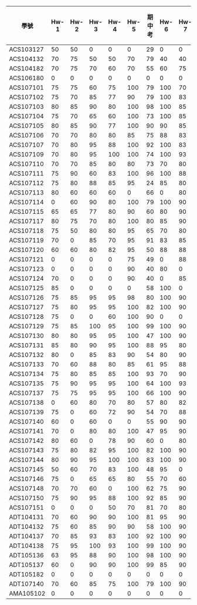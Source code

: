 | 學號        | Hw-1 | Hw-2 | Hw-3 | Hw-4 | Hw-5 | 期中考 | Hw-6 | Hw-7 | Hw-8 | Hw-9 | Hw-10 | 期末考 | 學期成績 |
|-----------|------|------|------|------|------|-----|------|------|------|------|-------|-----|------|
| ACS103127 | 50   | 50   | 0    | 0    | 0    | 29  | 0    | 0    | 0    | 0    | 0     | 0   |      |
| ACS104132 | 70   | 75   | 50   | 50   | 70   | 79  | 40   | 40   | 50   | 60   | 75    | 25  |      |
| ACS104182 | 70   | 75   | 70   | 60   | 70   | 55  | 60   | 75   | 70   | 50   | 75    | 60  |      |
| ACS106180 | 0    | 0    | 0    | 0    | 0    | 0   | 0    | 0    | 0    | 0    | 0     | 0   |      |
| ACS107101 | 75   | 75   | 60   | 75   | 100  | 79  | 100  | 70   | 70   | 90   | 100   | 60  |      |
| ACS107102 | 75   | 70   | 85   | 77   | 90   | 79  | 100  | 83   | 100  | 100  | 100   | 60  |      |
| ACS107103 | 80   | 85   | 90   | 80   | 100  | 98  | 100  | 85   | 100  | 100  | 100   | 100 |      |
| ACS107104 | 75   | 70   | 65   | 60   | 100  | 73  | 100  | 85   | 80   | 100  | 70    | 60  |      |
| ACS107105 | 80   | 85   | 90   | 77   | 100  | 90  | 90   | 85   | 80   | 0    | 100   | 60  |      |
| ACS107106 | 70   | 70   | 80   | 80   | 85   | 75  | 88   | 83   | 100  | 100  | 100   | 100 |      |
| ACS107107 | 70   | 80   | 95   | 88   | 100  | 92  | 100  | 83   | 100  | 100  | 100   | 70  |      |
| ACS107109 | 70   | 80   | 95   | 100  | 100  | 74  | 100  | 93   | 80   | 100  | 100   | 70  |      |
| ACS107110 | 70   | 70   | 85   | 80   | 80   | 73  | 70   | 80   | 50   | 90   | 80    | 60  |      |
| ACS107111 | 75   | 90   | 60   | 83   | 100  | 96  | 100  | 88   | 100  | 100  | 100   | 95  |      |
| ACS107112 | 75   | 80   | 88   | 85   | 95   | 24  | 85   | 80   | 80   | 100  | 100   | 50  |      |
| ACS107113 | 80   | 60   | 60   | 60   | 0    | 66  | 0    | 80   | 100  | 0    | 85    | 60  |      |
| ACS107114 | 0    | 60   | 90   | 80   | 100  | 79  | 100  | 90   | 70   | 100  | 100   | 100 |      |
| ACS107115 | 65   | 65   | 77   | 80   | 90   | 60  | 80   | 90   | 95   | 95   | 90    | 60  |      |
| ACS107117 | 80   | 75   | 70   | 80   | 100  | 80  | 85   | 90   | 60   | 100  | 85    | 60  |      |
| ACS107118 | 75   | 50   | 80   | 80   | 95   | 65  | 70   | 80   | 50   | 100  | 80    | 55  |      |
| ACS107119 | 70   | 0    | 85   | 70   | 95   | 91  | 83   | 85   | 50   | 90   | 60    | 65  |      |
| ACS107120 | 60   | 60   | 80   | 82   | 95   | 50  | 88   | 88   | 50   | 90   | 70    | 20  |      |
| ACS107121 | 0    | 0    | 0    | 0    | 75   | 49  | 0    | 88   | 50   | 0    | 0     | 0   |      |
| ACS107123 | 0    | 0    | 0    | 0    | 90   | 40  | 80   | 0    | 0    | 0    | 0     | 0   |      |
| ACS107124 | 70   | 0    | 0    | 0    | 90   | 40  | 0    | 85   | 0    | 0    | 0     | 0   |      |
| ACS107125 | 85   | 0    | 0    | 0    | 0    | 58  | 100  | 0    | 0    | 0    | 0     | 0   |      |
| ACS107126 | 75   | 85   | 95   | 95   | 98   | 80  | 100  | 90   | 100  | 100  | 100   | 90  |      |
| ACS107127 | 75   | 80   | 95   | 95   | 100  | 82  | 100  | 90   | 100  | 100  | 100   | 60  |      |
| ACS107128 | 75   | 0    | 0    | 60   | 100  | 90  | 0    | 0    | 0    | 0    | 0     | 55  |      |
| ACS107129 | 75   | 85   | 100  | 95   | 100  | 99  | 100  | 90   | 100  | 100  | 100   | 100 |      |
| ACS107130 | 80   | 80   | 95   | 95   | 100  | 47  | 100  | 90   | 0    | 100  | 100   | 60  |      |
| ACS107131 | 85   | 80   | 90   | 95   | 100  | 88  | 95   | 80   | 80   | 100  | 95    | 60  |      |
| ACS107132 | 80   | 0    | 85   | 83   | 90   | 54  | 80   | 90   | 80   | 0    | 80    | 95  |      |
| ACS107133 | 70   | 60   | 88   | 80   | 85   | 61  | 95   | 88   | 50   | 90   | 70    | 100 |      |
| ACS107134 | 75   | 80   | 85   | 85   | 100  | 93  | 70   | 90   | 90   | 100  | 100   | 60  |      |
| ACS107135 | 75   | 90   | 95   | 95   | 100  | 64  | 100  | 93   | 100  | 100  | 0     | 100 |      |
| ACS107137 | 75   | 75   | 95   | 95   | 100  | 66  | 100  | 90   | 100  | 100  | 100   | 100 |      |
| ACS107138 | 0    | 60   | 80   | 70   | 80   | 57  | 80   | 82   | 50   | 75   | 70    | 100 |      |
| ACS107139 | 75   | 0    | 60   | 72   | 90   | 54  | 70   | 88   | 95   | 0    | 80    | 50  |      |
| ACS107140 | 60   | 0    | 60   | 0    | 0    | 55  | 90   | 90   | 95   | 100  | 75    | 100 |      |
| ACS107141 | 70   | 0    | 80   | 80   | 100  | 47  | 95   | 90   | 100  | 100  | 100   | 100 |      |
| ACS107142 | 80   | 60   | 0    | 78   | 90   | 60  | 0    | 80   | 100  | 100  | 85    | 80  |      |
| ACS107143 | 75   | 80   | 82   | 95   | 100  | 82  | 100  | 90   | 100  | 100  | 100   | 95  |      |
| ACS107144 | 80   | 90   | 95   | 100  | 100  | 83  | 100  | 90   | 80   | 100  | 100   | 100 |      |
| ACS107145 | 50   | 60   | 70   | 83   | 100  | 48  | 95   | 0    | 50   | 0    | 100   | 25  |      |
| ACS107146 | 75   | 0    | 65   | 65   | 80   | 55  | 70   | 60   | 50   | 60   | 50    | 25  |      |
| ACS107148 | 70   | 70   | 60   | 0    | 100  | 62  | 75   | 90   | 100  | 100  | 100   | 60  |      |
| ACS107150 | 75   | 90   | 95   | 88   | 100  | 92  | 85   | 90   | 100  | 100  | 100   | 90  |      |
| ACS107151 | 0    | 0    | 0    | 50   | 70   | 81  | 70   | 80   | 50   | 0    | 50    | 40  |      |
| ADT104131 | 70   | 60   | 90   | 90   | 100  | 81  | 95   | 90   | 0    | 90   | 100   | 65  |      |
| ADT104132 | 75   | 60   | 85   | 90   | 90   | 58  | 100  | 90   | 0    | 100  | 100   | 70  |      |
| ADT104137 | 70   | 85   | 93   | 83   | 100  | 92  | 100  | 90   | 100  | 100  | 85    | 60  |      |
| ADT104138 | 75   | 95   | 100  | 93   | 100  | 99  | 100  | 90   | 100  | 100  | 100   | 90  |      |
| ADT105136 | 63   | 95   | 88   | 90   | 100  | 98  | 100  | 90   | 90   | 0    | 100   | 90  |      |
| ADT105137 | 60   | 0    | 90   | 90   | 100  | 99  | 85   | 90   | 100  | 95   | 100   | 100 |      |
| ADT105182 | 0    | 0    | 0    | 0    | 0    | 0   | 0    | 0    | 0    | 0    | 0     | 0   |      |
| ADT107140 | 70   | 60   | 85   | 75   | 100  | 79  | 100  | 90   | 80   | 100  | 90    | 70  |      |
| AMA105102 | 0    | 0    | 0    | 0    | 0    | 0   | 0    | 0    | 0    | 0    | 0     | 0   |      |
